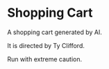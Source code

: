 # Shopping Cart

A shopping cart generated by AI. 

It is directed by Ty Clifford.

Run with extreme caution.
 
